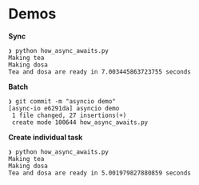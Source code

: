 # Demos #

**Sync**
```
❯ python how_async_awaits.py
Making tea
Making dosa
Tea and dosa are ready in 7.003445863723755 seconds
```

**Batch**
```
❯ git commit -m "asyncio demo"
[async-io e6291da] asyncio demo
 1 file changed, 27 insertions(+)
 create mode 100644 how_async_awaits.py
```

**Create individual task**
```
❯ python how_async_awaits.py
Making tea
Making dosa
Tea and dosa are ready in 5.001979827880859 seconds
```

